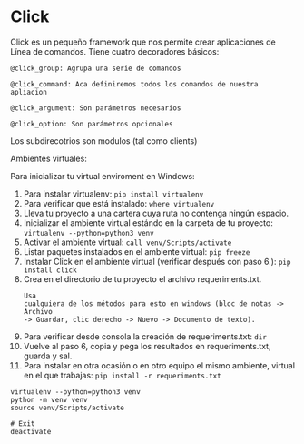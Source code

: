 # Click

Click es un pequeño framework que nos permite crear aplicaciones de Línea de comandos. Tiene cuatro decoradores básicos:

```
@click_group: Agrupa una serie de comandos
```

```
@click_command: Aca definiremos todos los comandos de nuestra apliacion
```

```
@click_argument: Son parámetros necesarios
```

```
@click_option: Son parámetros opcionales
```

Los subdirecotrios son modulos (tal como clients)

Ambientes virtuales:

Para inicializar tu virtual enviroment en Windows:

1. Para instalar virtualenv:
   `pip install virtualenv`
2. Para verificar que está instalado:
   `where virtualenv`
3. Lleva tu proyecto a una cartera cuya ruta no contenga ningún espacio.
4. Inicializar el ambiente virtual estándo en la carpeta de tu proyecto:
   `virtualenv --python=python3 venv`
5. Activar el ambiente virtual:
   `call venv/Scripts/activate`
6. Listar paquetes instalados en el ambiente virtual:
   `pip freeze`
7. Instalar Click en el ambiente virtual (verificar después con paso 6.):
   `pip install click`
8. Crea en el directorio de tu proyecto el archivo requeriments.txt.
    ```
    Usa
    cualquiera de los métodos para esto en windows (bloc de notas -> Archivo
    -> Guardar, clic derecho -> Nuevo -> Documento de texto).
    ```
9. Para verificar desde consola la creación de requeriments.txt:
   `dir`
10. Vuelve al paso 6, copia y pega los resultados en requeriments.txt, guarda y sal.
11. Para instalar en otra ocasión o en otro equipo el mismo ambiente, virtual en el que trabajas:
    `pip install -r requeriments.txt`

```
virtualenv --python=python3 venv
python -m venv venv
source venv/Scripts/activate

# Exit
deactivate
```

